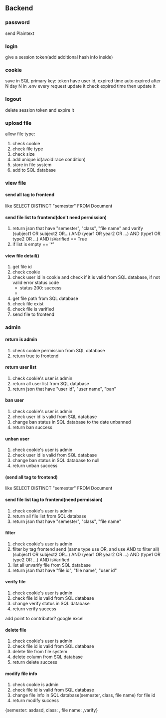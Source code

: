 ## Backend
### password
send Plaintext

### login
give a session token(add additional hash info inside)

### cookie
save in SQL
primary key: token
have user id, expired time 
auto expired after N day
N in .env
every request update it
check expired time then update it

### logout
delete session token and expire it

### upload file
allow file type:

1. check cookie
2. check file type
3. check size
4. add unique id(avoid race condition)
5. store in file system
6. add to SQL database

### view file
#### send all tag to frontend
like SELECT DISTINCT "semester" FROM Document
#### send file list to frontend(don't need permission)
1. return json that have "semester", "class", "file name" and varify
(subject1 OR subject2 OR...) AND (year1 OR year2 OR ...) AND (type1 OR type2 OR ...) AND isVarified == True
2. if list is empty == '*'
   
#### view file detail()
1. get file id
2. check cookie
3. check user id in cookie and check if it is valid from SQL database, if not valid error status code
    - status 200: success
    - 
4. get file path from SQL database
5. check file exist 
6. check file is varified
7. send file to frontend

### admin
#### return is admin
1. check cookie permission from SQL database
2. return true to frontend

#### return user list
1. check cookie's user is admin
2. return all user list from SQL database
3. return json that have "user id", "user name", "ban"

#### ban user
1. check cookie's user is admin
2. check user id is valid from SQL database
3. change ban status in SQL database to the date unbanned
4. return ban success

#### unban user
1. check cookie's user is admin
2. check user id is valid from SQL database
3. change ban status in SQL database to null
4. return unban success

#### (send all tag to frontend)
like SELECT DISTINCT "semester" FROM Document
#### send file list tag to frontend(need permission)
1. check cookie's user is admin
2. return all file list from SQL database
3. return json that have "semester", "class", "file name"

#### filter
1. check cookie's user is admin
2. filter by tag frontend send (same type use OR, and use AND to filter all)
    (subject1 OR subject2 OR...) AND (year1 OR year2 OR ...) AND (type1 OR type2 OR ...) AND isVarified
3. list all unvarify file from SQL database
4. return json that have "file id", "file name", "user id"

#### verify file
1. check cookie's user is admin
2. check file id is valid from SQL database
3. change verify status in SQL database
4. return verify success

add point to contributor?
google excel

#### delete file
1. check cookie's user is admin
2. check file id is valid from SQL database
3. delete file from file system
4. delete column from SQL database
5. return delete success

#### modify file info
1. check cookie is admin
2. check file id is valid from SQL database
3. change file info in SQL database(semester, class, file name) for file id
4. return modify success

{semester: asdasd, class: , file name: ,varify}